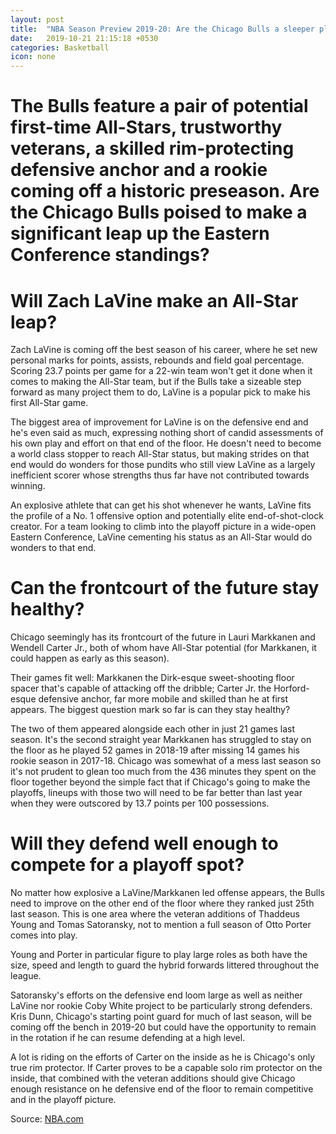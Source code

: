 ```yaml
---
layout: post
title:  "NBA Season Preview 2019-20: Are the Chicago Bulls a sleeper playoff team?"
date:   2019-10-21 21:15:18 +0530
categories: Basketball
icon: none
---
```


# The Bulls feature a pair of potential first-time All-Stars, trustworthy veterans, a skilled rim-protecting defensive anchor and a rookie coming off a historic preseason. Are the Chicago Bulls poised to make a significant leap up the Eastern Conference standings?

# Will Zach LaVine make an All-Star leap?

Zach LaVine is coming off the best season of his career, where he set new personal marks for points, assists, rebounds and field goal percentage. Scoring 23.7 points per game for a 22-win team won't get it done when it comes to making the All-Star team, but if the Bulls take a sizeable step forward as many project them to do, LaVine is a popular pick to make his first All-Star game.

The biggest area of improvement for LaVine is on the defensive end and he's even said as much, expressing nothing short of candid assessments of his own play and effort on that end of the floor. He doesn't need to become a world class stopper to reach All-Star status, but making strides on that end would do wonders for those pundits who still view LaVine as a largely inefficient scorer whose strengths thus far have not contributed towards winning.

An explosive athlete that can get his shot whenever he wants, LaVine fits the profile of a No. 1 offensive option and potentially elite end-of-shot-clock creator. For a team looking to climb into the playoff picture in a wide-open Eastern Conference, LaVine cementing his status as an All-Star would do wonders to that end.

# Can the frontcourt of the future stay healthy?

Chicago seemingly has its frontcourt of the future in Lauri Markkanen and Wendell Carter Jr., both of whom have All-Star potential (for Markkanen, it could happen as early as this season).

Their games fit well: Markkanen the Dirk-esque sweet-shooting floor spacer that's capable of attacking off the dribble; Carter Jr. the Horford-esque defensive anchor, far more mobile and skilled than he at first appears. The biggest question mark so far is can they stay healthy?

The two of them appeared alongside each other in just 21 games last season. It's the second straight year Markkanen has struggled to stay on the floor as he played 52 games in 2018-19 after missing 14 games his rookie season in 2017-18. Chicago was somewhat of a mess last season so it's not prudent to glean too much from the 436 minutes they spent on the floor together beyond the simple fact that if Chicago's going to make the playoffs, lineups with those two will need to be far better than last year when they were outscored by 13.7 points per 100 possessions.

# Will they defend well enough to compete for a playoff spot?

No matter how explosive a LaVine/Markkanen led offense appears, the Bulls need to improve on the other end of the floor where they ranked just 25th last season. This is one area where the veteran additions of Thaddeus Young and Tomas Satoransky, not to mention a full season of Otto Porter comes into play.

Young and Porter in particular figure to play large roles as both have the size, speed and length to guard the hybrid forwards littered throughout the league.

Satoransky's efforts on the defensive end loom large as well as neither LaVine nor rookie Coby White project to be particularly strong defenders. Kris Dunn, Chicago's starting point guard for much of last season, will be coming off the bench in 2019-20 but could have the opportunity to remain in the rotation if he can resume defending at a high level.

A lot is riding on the efforts of Carter on the inside as he is Chicago's only true rim protector. If Carter proves to be a capable solo rim protector on the inside, that combined with the veteran additions should give Chicago enough resistance on he defensive end of the floor to remain competitive and in the playoff picture.

Source: [NBA.com](https://in.nba.com/news/who-will-lead-the-nba-in-scoring-in-2019-20-season-harden-curry-giannis/hu68jel5n6eu1f3kfk5hg5iaw)

